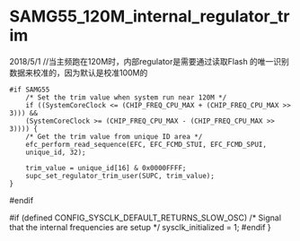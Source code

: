 # SAMG55_120M_internal_regulator_trim
2018/5/1
//当主频跑在120M时，内部regulator是需要通过读取Flash 的唯一识别数据来校准的，因为默认是校准100M的

	#if SAMG55
		/* Set the trim value when system run near 120M */
		if ((SystemCoreClock <= (CHIP_FREQ_CPU_MAX + (CHIP_FREQ_CPU_MAX >> 3))) &&
		(SystemCoreClock >= (CHIP_FREQ_CPU_MAX - (CHIP_FREQ_CPU_MAX >> 3)))) {
		/* Get the trim value from unique ID area */
		efc_perform_read_sequence(EFC, EFC_FCMD_STUI, EFC_FCMD_SPUI,
		unique_id, 32);

		trim_value = unique_id[16] & 0x0000FFFF;
		supc_set_regulator_trim_user(SUPC, trim_value);
	}
#endif

#if (defined CONFIG_SYSCLK_DEFAULT_RETURNS_SLOW_OSC)
	/* Signal that the internal frequencies are setup */
	sysclk_initialized = 1;
#endif
}
